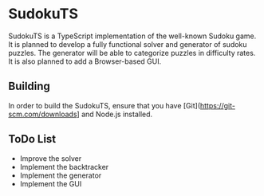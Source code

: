# SudokuTS
SudokuTS is a TypeScript implementation of the well-known
Sudoku game. It is planned to develop a fully functional
solver and generator of sudoku puzzles. The generator
will be able to categorize puzzles in difficulty rates.
It is also planned to add a Browser-based GUI.

## Building
In order to build the SudokuTS, ensure that you have [Git](https://git-scm.com/downloads] and Node.js installed.


## ToDo List
- Improve the solver
- Implement the backtracker
- Implement the generator
- Implement the GUI
